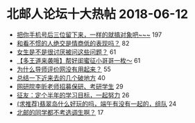 # 北邮人论坛十大热帖 2018-06-12

- [把你手机号后三位留下来，一样的就搞对象吧~~~](https://bbs.byr.cn/article/Constellations/462125) 197
- [和看不惯的人绝交是情商低的表现吗？](https://bbs.byr.cn/article/Talking/6011869) 82
- [女生是不是很讨厌被问这些问题？](https://bbs.byr.cn/article/Feeling/3062453) 61
- [【多王道来袭哦】帮好闺蜜征小哥哥一枚～](https://bbs.byr.cn/article/Friends/1873638) 61
- [为什么导师评价网没有用起来？](https://bbs.byr.cn/article/Job/1975659) 55
- [总结一下近来去的几个破地方](https://bbs.byr.cn/article/Picture/3214266) 40
- [网研院李昕老师招募保研、考研学生](https://bbs.byr.cn/article/AimGraduate/1144595) 29
- [征友：定个半年的学习目标，一起努力](https://bbs.byr.cn/article/ML_DM/29784) 26
- [(求推荐)翡翠岛什么好玩的吗，端午有没有一起的，组队](https://bbs.byr.cn/article/Travel/139330) 24
- [北邮的同学都不考选调生啊？](https://bbs.byr.cn/article/Focus/86871) 17


